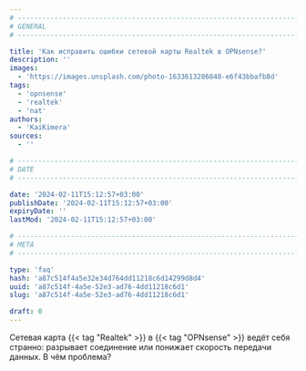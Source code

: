 ```yaml
---
# -------------------------------------------------------------------------------------------------------------------- #
# GENERAL
# -------------------------------------------------------------------------------------------------------------------- #

title: 'Как исправить ошибки сетевой карты Realtek в OPNsense?'
description: ''
images:
  - 'https://images.unsplash.com/photo-1633613286848-e6f43bbafb8d'
tags:
  - 'opnsense'
  - 'realtek'
  - 'nat'
authors:
  - 'KaiKimera'
sources:
  - ''

# -------------------------------------------------------------------------------------------------------------------- #
# DATE
# -------------------------------------------------------------------------------------------------------------------- #

date: '2024-02-11T15:12:57+03:00'
publishDate: '2024-02-11T15:12:57+03:00'
expiryDate: ''
lastMod: '2024-02-11T15:12:57+03:00'

# -------------------------------------------------------------------------------------------------------------------- #
# META
# -------------------------------------------------------------------------------------------------------------------- #

type: 'faq'
hash: 'a87c514f4a5e32e34d764dd11218c6d14299d8d4'
uuid: 'a87c514f-4a5e-52e3-ad76-4dd11218c6d1'
slug: 'a87c514f-4a5e-52e3-ad76-4dd11218c6d1'

draft: 0
---
```


Сетевая карта {{< tag "Realtek" >}} в {{< tag "OPNsense" >}} ведёт себя странно: разрывает соединение или понижает скорость передачи данных. В чём проблема?

<!--more-->

